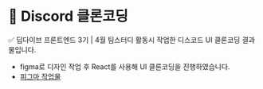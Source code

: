 # 🤖 Discord 클론코딩

✅ 딥다이브 프론트엔드 3기 | 4월 팀스터디 활동시 작업한 디스코드 UI 클론코딩 결과물입니다.
- figma로 디자인 작업 후 React를 사용해 UI 클론코딩을 진행하였습니다.
- [피그마 작업물](https://www.figma.com/design/EY2vUGlAcxVVXbwp52NU7T/%EC%9E%A0%EC%A3%BD%EC%9E%90?node-id=0-1&t=XwM02bNe52yAZBw1-1 "discord 클론코딩 피그마 작업물")